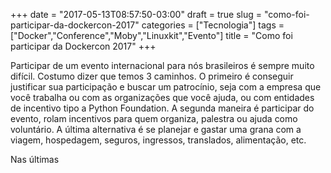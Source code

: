 +++
date = "2017-05-13T08:57:50-03:00"
draft = true
slug = "como-foi-participar-da-dockercon-2017"
categories = ["Tecnologia"]
tags = ["Docker","Conference","Moby","Linuxkit","Evento"]
title = "Como foi participar da Dockercon 2017"
+++

Participar de um evento internacional para nós brasileiros é sempre muito difícil. Costumo dizer que temos 3 caminhos. O primeiro é conseguir justificar sua participação e buscar um patrocínio, seja com a empresa que você trabalha ou com as organizações que você ajuda, ou com entidades de incentivo tipo a Python Foundation. A segunda maneira é participar do evento, 
rolam incentivos para quem organiza, palestra ou ajuda como voluntário. A última alternativa é se planejar e gastar uma grana com a viagem, hospedagem, seguros, ingressos, translados, alimentação, etc.

Nas últimas 
